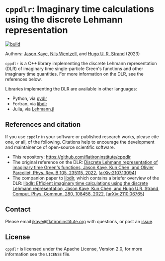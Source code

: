# `cppdlr`: Imaginary time calculations using the discrete Lehmann representation

[![build](https://github.com/flatironinstitute/cppdlr/workflows/build/badge.svg?branch=main)](https://github.com/flatironinstitute/cppdlr/actions?query=workflow%3Abuild)

Authors: [Jason Kaye](https://users.flatironinstitute.org/~jkaye/), [Nils
Wentzell](https://github.com/Wentzell), and [Hugo U. R.
Strand](https://github.com/HugoStrand) (2023)

`cppdlr` is a C++ library implementing the discrete Lehmann representation (DLR) of
imaginary time single-particle Green's functions and other imaginary time
quantities. For more information on the DLR, see the references below.

Libraries implementing the DLR are available in other languages:

- Python, via [pydlr](https://github.com/jasonkaye/libdlr)
- Fortran, via [libdlr](https://github.com/jasonkaye/libdlr)
- Julia, via [Lehmann.jl](https://github.com/numericaleft/Lehmann.jl)

## References and citation

If you use `cppdlr` in your software or published research works, please cite one, or
all, of the following. Citations help to encourage the development and
maintainence of open-source scientific software.

- This repository: https://github.com/flatironinstitute/cppdlr
- The original reference on the DLR: [Discrete Lehmann representation of imaginary time Green's functions, Jason Kaye, Kun Chen, and Olivier Parcollet, Phys. Rev. B 105, 235115, 2022.](https://journals.aps.org/prb/abstract/10.1103/PhysRevB.105.235115) \[[arXiv:2107.13094](https://arxiv.org/abs/2107.13094)\]
- The companion paper to [libdlr](https://github.com/jasonkaye/libdlr), which
  contains a briefer overview of the DLR: [libdlr: Efficient imaginary time calculations using the discrete
  Lehmann representation, Jason Kaye, Kun Chen, and Hugo U.R. Strand, Comput.
  Phys. Commun. 280, 108458,
  2022.](https://www.sciencedirect.com/science/article/pii/S0010465522001771)
  \[[arXiv:2110.06765](https://arxiv.org/abs/2110.06765)\]

## Contact

Please email jkaye@flatironinstitute.org with questions, or post an [issue](https://github.com/flatironinstitute/cppdlr/issues).

## License

`cppdlr` is licensed under the Apache License, Version 2.0, for more information see the `LICENSE` file.